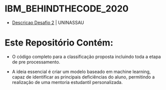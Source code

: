 # IBM_BEHINDTHECODE_2020

- [Descricao Desafio 2](https://github.com/maratonadev-br/desafio-2-2020) | UNINASSAU

# Este Repositório Contém:

- O código completo para a classificação proposta incluindo toda a etapa de pre processamento.

- A ideia essencial é criar um modelo baseado em machine learning, capaz de identificar as principais deficiências do aluno, permitindo a realização de uma mentoria estudantil personalizada.
